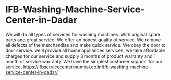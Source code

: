 # IFB-Washing-Machine-Service-Center-in-Dadar
 We will do all types of services for washing machines. With original spare parts and great service. We offer an honest quality of service. We remove all defects of the merchandise and make quick service. We obey the door to door service. we'll provide all home appliances services, we take affordable charges for our service and supply 3 months of product warranty and 1 month of service warranty. We have the simplest customer support for our service. https://ifbservicecentermumbai.co.in/ifb-washing-machine-service-center-in-dadar/
